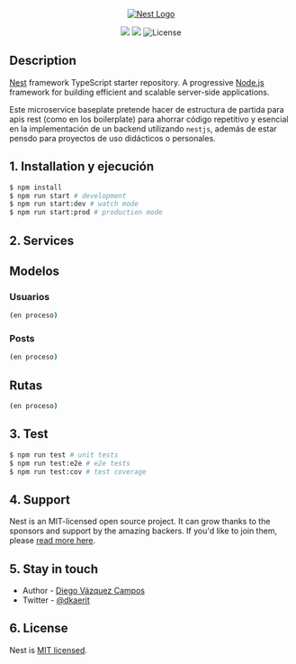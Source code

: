 <p align="center">
  <a href="http://nestjs.com/" target="blank"><img src="https://i.imgur.com/RKjS6ne.png" alt="Nest Logo" /></a>
</p>

[circleci-image]: https://img.shields.io/circleci/build/github/nestjs/nest/master?token=abc123def456
[circleci-url]: https://circleci.com/gh/nestjs/nest

<p align="center">
<img src="https://img.shields.io/github/commit-activity/y/dkaerit/nest-api-rest?color=17a8c8">
<img src="https://img.shields.io/github/downloads/dkaerit/nest-api-rest/total?color=17a8c8">
<img src="https://img.shields.io/badge/license-MIT-17a8c8" alt="License">
</p>
  <!--[![Backers on Open Collective](https://opencollective.com/nest/backers/badge.svg)](https://opencollective.com/nest#backer)
  [![Sponsors on Open Collective](https://opencollective.com/nest/sponsors/badge.svg)](https://opencollective.com/nest#sponsor)-->

## Description

[Nest](https://github.com/nestjs/nest) framework TypeScript starter repository. A progressive <a href="http://nodejs.org" target="_blank">Node.js</a> framework for building efficient and scalable server-side applications. 

Este microservice baseplate pretende hacer de estructura de partida para apis rest (como en los boilerplate) para ahorrar código repetitivo y esencial en la implementación de un backend utilizando `nestjs`, además de estar pensdo para proyectos de uso didácticos o personales.

## 1. Installation y ejecución

```bash
$ npm install
$ npm run start # development
$ npm run start:dev # watch mode
$ npm run start:prod # production mode
```

## 2. Services

## Modelos
### Usuarios
```bash
(en proceso)
```

### Posts
```bash
(en proceso)
```


## Rutas
```bash
(en proceso)
```

## 3. Test

```bash
$ npm run test # unit tests
$ npm run test:e2e # e2e tests
$ npm run test:cov # test coverage
```

## 4. Support

Nest is an MIT-licensed open source project. It can grow thanks to the sponsors and support by the amazing backers. If you'd like to join them, please [read more here](https://docs.nestjs.com/support).

## 5. Stay in touch

- Author - [Diego Vázquez Campos](https://twitter.com/dkaerit)
- Twitter - [@dkaerit](https://twitter.com/dkaerit)

## 6. License

Nest is [MIT licensed](LICENSE).

